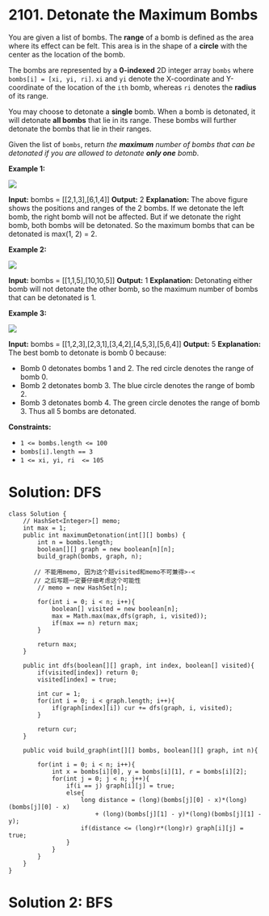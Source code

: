 # 2101. Detonate the Maximum Bombs
You are given a list of bombs. The  **range**  of a bomb is defined as the area where its effect can be felt. This area is in the shape of a  **circle**  with the center as the location of the bomb.

The bombs are represented by a  **0-indexed**  2D integer array  `bombs`  where  `bombs[i] = [xi, yi, ri]`.  `xi`  and  `yi`  denote the X-coordinate and Y-coordinate of the location of the  `ith`  bomb, whereas  `ri`  denotes the  **radius**  of its range.

You may choose to detonate a  **single**  bomb. When a bomb is detonated, it will detonate  **all bombs**  that lie in its range. These bombs will further detonate the bombs that lie in their ranges.

Given the list of  `bombs`, return  _the  **maximum**  number of bombs that can be detonated if you are allowed to detonate  **only one**  bomb_.

**Example 1:**

![](https://assets.leetcode.com/uploads/2021/11/06/desmos-eg-3.png)

**Input:** bombs = [[2,1,3],[6,1,4]]
**Output:** 2
**Explanation:**
The above figure shows the positions and ranges of the 2 bombs.
If we detonate the left bomb, the right bomb will not be affected.
But if we detonate the right bomb, both bombs will be detonated.
So the maximum bombs that can be detonated is max(1, 2) = 2.

**Example 2:**

![](https://assets.leetcode.com/uploads/2021/11/06/desmos-eg-2.png)

**Input:** bombs = [[1,1,5],[10,10,5]]
**Output:** 1
**Explanation:** Detonating either bomb will not detonate the other bomb, so the maximum number of bombs that can be detonated is 1.

**Example 3:**

![](https://assets.leetcode.com/uploads/2021/11/07/desmos-eg1.png)

**Input:** bombs = [[1,2,3],[2,3,1],[3,4,2],[4,5,3],[5,6,4]]
**Output:** 5
**Explanation:**
The best bomb to detonate is bomb 0 because:
- Bomb 0 detonates bombs 1 and 2. The red circle denotes the range of bomb 0.
- Bomb 2 detonates bomb 3. The blue circle denotes the range of bomb 2.
- Bomb 3 detonates bomb 4. The green circle denotes the range of bomb 3.
Thus all 5 bombs are detonated.

**Constraints:**

-   `1 <= bombs.length <= 100`
-   `bombs[i].length == 3`
-   `1 <= xi, yi, ri  <= 105`

# Solution: DFS
```
class Solution {
    // HashSet<Integer>[] memo;
    int max = 1;
    public int maximumDetonation(int[][] bombs) {
        int n = bombs.length;
        boolean[][] graph = new boolean[n][n];
        build_graph(bombs, graph, n);
       
       // 不能用memo, 因为这个题visited和memo不可兼得>-< 
       // 之后写题一定要仔细考虑这个可能性
        // memo = new HashSet[n];
       
        for(int i = 0; i < n; i++){
            boolean[] visited = new boolean[n];
            max = Math.max(max,dfs(graph, i, visited));
            if(max == n) return max;
        }
        
        return max;
    }
    
    public int dfs(boolean[][] graph, int index, boolean[] visited){
        if(visited[index]) return 0;
        visited[index] = true;
        
        int cur = 1;
        for(int i = 0; i < graph.length; i++){
            if(graph[index][i]) cur += dfs(graph, i, visited);
        }
        
        return cur;
    }
    
    public void build_graph(int[][] bombs, boolean[][] graph, int n){
        
        for(int i = 0; i < n; i++){
            int x = bombs[i][0], y = bombs[i][1], r = bombs[i][2];
            for(int j = 0; j < n; j++){
                if(i == j) graph[i][j] = true;
                else{
                    long distance = (long)(bombs[j][0] - x)*(long)(bombs[j][0] - x) 
                        + (long)(bombs[j][1] - y)*(long)(bombs[j][1] - y);
                    if(distance <= (long)r*(long)r) graph[i][j] = true;
                }
            }
        }
    }
}
```

# Solution 2: BFS
